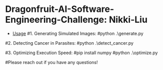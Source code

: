 # Dragonfruit-AI-Software-Engineering-Challenge: Nikki-Liu

- [Usage](#usage)
#1. Generating Simulated Images:
#python .\generate.py

#2. Detecting Cancer in Parasites:
#python .\detect_cancer.py

#3. Optimizing Execution Speed:
#pip install numpy
#python .\optimize.py


#Please reach out if you have any questions!


